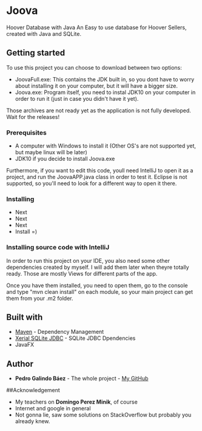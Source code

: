 # Joova
Hoover Database with Java
An Easy to use database for Hoover Sellers, created with Java and SQLite.

## Getting started
To use this project you can choose to download between two options: 
* JoovaFull.exe: This contains the JDK built in, so you dont have to worry about installing it on your computer, but it will have a bigger size.
* Joova.exe: Program itself, you need to instal JDK10 on your computer in order to run it (just in case you didn't have it yet).

Those archives are not ready yet as the application is not fully developed. Wait for the releases!

### Prerequisites
* A computer with Windows to install it (Other OS's are not supported yet, but maybe linux will be later)
* JDK10 if you decide to install Joova.exe

Furthermore, if you want to edit this code, youll need IntelliJ to open it as a project, and run the JoovaAPP.java class in order to test it.
Eclipse is not supported, so you'll need to look for a different way to open it there.

### Installing
* Next
* Next
* Next
* Install =)

### Installing source code with IntelliJ
In order to run this project on your IDE, you also need some other dependencies created by myself. I will add them later when theyre totally ready. Those are mostly Views for different parts of the app. 

Once you have them installed, you need to open them, go to the console and type "mvn clean install" on each module, so your main project can get them from your .m2 folder.

## Built with
* [Maven](https://maven.apache.org/) - Dependency Management
* [Xerial SQLite JDBC](https://mvnrepository.com/artifact/org.xerial/sqlite-jdbc) - SQLite JDBC Dpendencies
* JavaFX

## Author
* **Pedro Galindo Báez** - The whole project - [My GitHub](https://github.com/RushTfe)

##Acknowledgement
* My teachers on **Domingo Perez Minik**, of course
* Internet and google in general
* Not gonna lie, saw some solutions on StackOverflow but probably you already knew.
